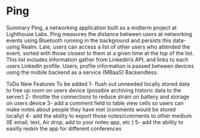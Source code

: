 # Ping
 
 Summary 
Ping, a networking application built as a midterm project at Lighthouse Labs. 
Ping measures the distance between users at networking events using Bluetooth running in the background and persists this data-using Realm. Late, users can access a list of other users who attended the event, sorted with those closest to them at a given time at the top of the list. This list includes information gather from LinkedIn’s API, and links to each users LinkedIn profile. Users, profile information is passed between devices using the mobile backend as a service (MBaaS) Backendless. 

 
 ToDo New Features To be added 
 1- flush out unneeded locally stored data to free up room on users device (possible archiving historic data to the server) 
 2- throttle the connections to reduce strain on battery and storage on users device
 3- add a comment field to table view cells so users can make notes about people they have met (comments would be stored locally) 
 4- add the ability to export those notes/comments to other medium (IE email, text, Air drop, add to your notes app, etc ) 
 5- add the ability to easilly reskin the app for different conferences 
